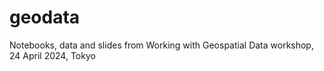 # geodata
Notebooks, data and slides from Working with Geospatial Data workshop, 24 April 2024, Tokyo
